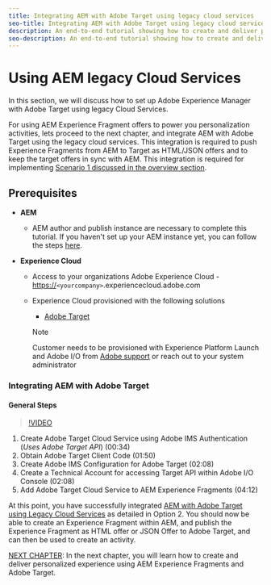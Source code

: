 ```yaml
---
title: Integrating AEM with Adobe Target using legacy cloud services
seo-title: Integrating AEM with Adobe Target using legacy cloud services
description: An end-to-end tutorial showing how to create and deliver personalized experience using Adobe Experience Manager and Adobe Target. In this tutorial, you will also learn about different personas involved in the end to end process and how they collaborate with each other
seo-description: An end-to-end tutorial showing how to create and deliver personalized experience using Adobe Experience Manager and Adobe Target. In this tutorial, you will also learn about different personas involved in the end to end process and how they collaborate with each other
---
```


# Using AEM legacy Cloud Services

In this section, we will discuss how to set up Adobe Experience Manager with Adobe Target using legacy Cloud Services.

For using AEM Experience Fragment offers to power you personalization activities, lets proceed to the next chapter, and integrate AEM with Adobe Target using the legacy cloud services. This integration is required to push Experience Fragments from AEM to Target as HTML/JSON offers and to keep the target offers in sync with AEM. This integration is required for implementing [Scenario 1 discussed in the overview section](./overview.md#personalization-using-aem-experience-fragment).

## Prerequisites

* **AEM**

  * AEM author and publish instance are necessary to complete this tutorial. If you haven't set up your AEM instance yet, you can follow the steps [here](./implementation.md#getting-aem).

* **Experience Cloud**
  * Access to your organizations Adobe Experience Cloud - <https://>`<yourcompany>`.experiencecloud.adobe.com
  * Experience Cloud provisioned with the following solutions
    * [Adobe Target](https://marketing.adobe.com)
  
    >[!NOTE]
    >
    > Customer needs to be provisioned with Experience Platform Launch and Adobe I/O from [Adobe support](https://helpx.adobe.com/contact/enterprise-support.ec.html) or reach out to your system administrator

### Integrating AEM with Adobe Target

#### General Steps

>[!VIDEO](https://video.tv.adobe.com/v/28428?quality=12)

1. Create Adobe Target Cloud Service using Adobe IMS Authentication (*Uses Adobe Target API*) (00:34)
2. Obtain Adobe Target Client Code (01:50)
3. Create Adobe IMS Configuration for Adobe Target (02:08)
4. Create a Technical Account for accessing Target API within Adobe I/O Console (02:08)
5. Add Adobe Target Cloud Service to AEM Experience Fragments (04:12)

At this point, you have successfully integrated [AEM with Adobe Target using Legacy Cloud Services](./using-aem-cloud-services.md#integrating-aem-target-options) as detailed in Option 2. You should now be able to create an Experience Fragment within AEM, and publish the Experience Fragment as HTML offer or JSON Offer to Adobe Target, and can then be used to create an activity.

[NEXT CHAPTER](./personalization-use-case-1.md): In the next chapter, you will learn how to create and deliver personalized experience using AEM Experience Fragments and Adobe Target.

